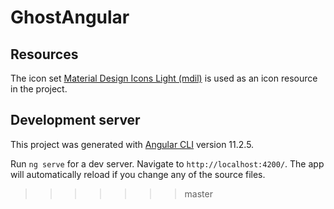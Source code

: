 # GhostAngular

## Resources

The icon set [Material Design Icons Light (mdil)](https://materialdesignicons.com/cdn/light/0.2.63/) is used as an icon resource in the project.

## Development server

This project was generated with [Angular CLI](https://github.com/angular/angular-cli) version 11.2.5.<br/>

Run `ng serve` for a dev server. Navigate to `http://localhost:4200/`. The app will automatically reload if you change any of the source files.

> > > > > > > master
